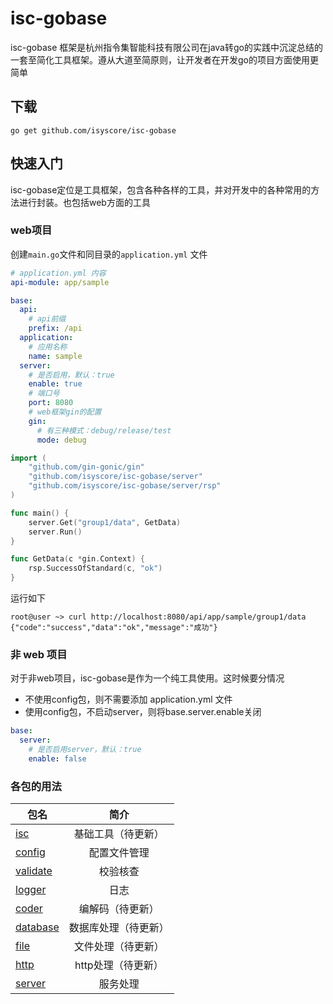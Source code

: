 # isc-gobase

isc-gobase 框架是杭州指令集智能科技有限公司在java转go的实践中沉淀总结的一套至简化工具框架。遵从大道至简原则，让开发者在开发go的项目方面使用更简单

## 下载
```shell
go get github.com/isyscore/isc-gobase
```

## 快速入门
isc-gobase定位是工具框架，包含各种各样的工具，并对开发中的各种常用的方法进行封装。也包括web方面的工具
### web项目
创建`main.go`文件和同目录的`application.yml` 文件

```yaml
# application.yml 内容
api-module: app/sample

base:
  api:
    # api前缀
    prefix: /api
  application:
    # 应用名称
    name: sample
  server:
    # 是否启用，默认：true
    enable: true
    # 端口号
    port: 8080
    # web框架gin的配置
    gin:
      # 有三种模式：debug/release/test
      mode: debug
```
```go
import (
    "github.com/gin-gonic/gin"
    "github.com/isyscore/isc-gobase/server"
    "github.com/isyscore/isc-gobase/server/rsp"
)

func main() {
    server.Get("group1/data", GetData)
    server.Run()
}

func GetData(c *gin.Context) {
    rsp.SuccessOfStandard(c, "ok")
}
```
运行如下
```shell
root@user ~> curl http://localhost:8080/api/app/sample/group1/data
{"code":"success","data":"ok","message":"成功"}
```
### 非 web 项目
对于非web项目，isc-gobase是作为一个纯工具使用。这时候要分情况
- 不使用config包，则不需要添加 application.yml 文件
- 使用config包，不启动server，则将base.server.enable关闭
```yaml
base:
  server:
    # 是否启用server，默认：true
    enable: false
```

### 各包的用法
|包名        | 简介 |
| --------   | :----: |
| [isc](/isc)| 基础工具（待更新）|
| [config](/config)| 配置文件管理|
| [validate](/validate)|校验核查 |
| [logger](/logger)| 日志 |
| [coder](/coder)| 编解码（待更新） |
| [database](/database)|数据库处理（待更新） |
| [file](/file)| 文件处理（待更新） |
| [http](/http)| http处理（待更新） |
| [server](/server)| 服务处理 |

